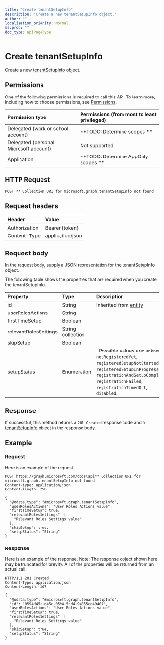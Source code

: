 ```yaml
---
title: "Create tenantSetupInfo"
description: "Create a new tenantSetupInfo object."
author: ""
localization_priority: Normal
ms.prod: ""
doc_type: apiPageType
---
```


# Create tenantSetupInfo

Create a new [tenantSetupInfo](../resources/tenantsetupinfo.md) object.

## Permissions
One of the following permissions is required to call this API. To learn more, including how to choose permissions, see [Permissions](/concepts/permissions-reference.md).

|Permission type|Permissions (from most to least privileged)|
|:---|:---|
|Delegated (work or school account)|**TODO: Determine scopes **|
|Delegated (personal Microsoft account)|Not supported.|
|Application|**TODO: Determine AppOnly scopes **|

## HTTP Request
<!-- {
  "blockType": "ignored"
}
-->
``` http
POST ** Collection URI for microsoft.graph.tenantSetupInfo not found
```

## Request headers
|Header|Value|
|:---|:---|
|Authorization|Bearer {token}|
|Content-Type|application/json|

## Request body
In the request body, supply a JSON representation for the tenantSetupInfo object.

The following table shows the properties that are required when you create the tenantSetupInfo.

|Property|Type|Description|
|:---|:---|:---|
|id|String| Inherited from [entity](../resources/entity.md)|
|userRolesActions|String||
|firstTimeSetup|Boolean||
|relevantRolesSettings|String collection||
|skipSetup|Boolean||
|setupStatus|Enumeration|. Possible values are: `unknown`, `notRegisteredYet`, `registeredSetupNotStarted`, `registeredSetupInProgress`, `registrationAndSetupCompleted`, `registrationFailed`, `registrationTimedOut`, `disabled`.|



## Response
If successful, this method returns a `201 Created` response code and a [tenantSetupInfo](../resources/tenantsetupinfo.md) object in the response body.

## Example

### Request
Here is an example of the request.
<!-- {
  "blockType": "request",
  "name": "create_tenantsetupinfo_from_"
}
-->
``` http
POST https://graph.microsoft.com/docs\api** Collection URI for microsoft.graph.tenantSetupInfo not found
Content-type: application/json
Content-length: 258

{
  "@odata.type": "#microsoft.graph.tenantSetupInfo",
  "userRolesActions": "User Roles Actions value",
  "firstTimeSetup": true,
  "relevantRolesSettings": [
    "Relevant Roles Settings value"
  ],
  "skipSetup": true,
  "setupStatus": "String"
}
```

### Response
Here is an example of the response. Note: The response object shown here may be truncated for brevity. All of the properties will be returned from an actual call.
<!-- {
  "blockType": "response",
  "truncated": true,
  "@odata.type": "microsoft.graph.tenantsetupinfo"
}
-->
``` http
HTTP/1.1 201 Created
Content-Type: application/json
Content-Length: 307

{
  "@odata.type": "#microsoft.graph.tenantSetupInfo",
  "id": "0594d45c-d45c-0594-5cd4-94055cd49405",
  "userRolesActions": "User Roles Actions value",
  "firstTimeSetup": true,
  "relevantRolesSettings": [
    "Relevant Roles Settings value"
  ],
  "skipSetup": true,
  "setupStatus": "String"
}
```

